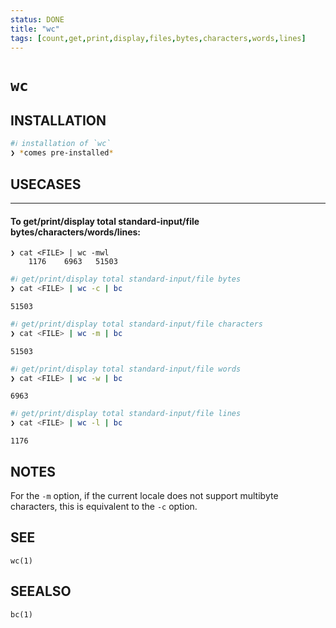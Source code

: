 ```yaml
---
status: DONE
title: "wc"
tags: [count,get,print,display,files,bytes,characters,words,lines]
---
```


# `wc`

## INSTALLATION


```bash
#ℹ︎ installation of `wc`
❯ *comes pre-installed*
```


## USECASES

----
#### To get/print/display total standard-input/file bytes/characters/words/lines:

    ❯ cat <FILE> | wc -mwl
        1176    6963   51503


```bash
#ℹ︎ get/print/display total standard-input/file bytes
❯ cat <FILE> | wc -c | bc
```

    51503


```bash
#ℹ︎ get/print/display total standard-input/file characters
❯ cat <FILE> | wc -m | bc
```

    51503


```bash
#ℹ︎ get/print/display total standard-input/file words
❯ cat <FILE> | wc -w | bc
```

    6963


```bash
#ℹ︎ get/print/display total standard-input/file lines
❯ cat <FILE> | wc -l | bc
```

    1176


## NOTES

For the `-m` option, if the current locale does not support multibyte characters, this is equivalent to the `-c` option.

## SEE

    wc(1)

## SEEALSO

    bc(1)

